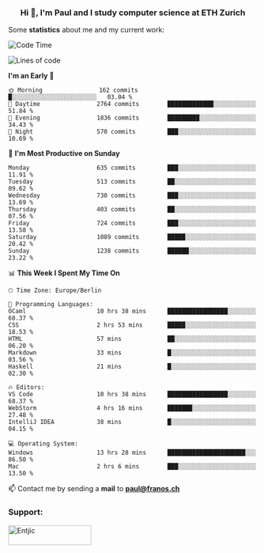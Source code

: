 <h3 align="center">Hi 👋, I'm Paul and I study computer science at ETH Zurich</h3>


Some **statistics** about me and my current work:

<!--START_SECTION:waka-->
![Code Time](http://img.shields.io/badge/Code%20Time-1%2C570%20hrs%2011%20mins-blue)

![Lines of code](https://img.shields.io/badge/From%20Hello%20World%20I%27ve%20Written-2.8%20million%20lines%20of%20code-blue)

**I'm an Early 🐤** 

```text
🌞 Morning                162 commits         █░░░░░░░░░░░░░░░░░░░░░░░░   03.04 % 
🌆 Daytime                2764 commits        █████████████░░░░░░░░░░░░   51.84 % 
🌃 Evening                1836 commits        █████████░░░░░░░░░░░░░░░░   34.43 % 
🌙 Night                  570 commits         ███░░░░░░░░░░░░░░░░░░░░░░   10.69 % 
```
📅 **I'm Most Productive on Sunday** 

```text
Monday                   635 commits         ███░░░░░░░░░░░░░░░░░░░░░░   11.91 % 
Tuesday                  513 commits         ██░░░░░░░░░░░░░░░░░░░░░░░   09.62 % 
Wednesday                730 commits         ███░░░░░░░░░░░░░░░░░░░░░░   13.69 % 
Thursday                 403 commits         ██░░░░░░░░░░░░░░░░░░░░░░░   07.56 % 
Friday                   724 commits         ███░░░░░░░░░░░░░░░░░░░░░░   13.58 % 
Saturday                 1089 commits        █████░░░░░░░░░░░░░░░░░░░░   20.42 % 
Sunday                   1238 commits        ██████░░░░░░░░░░░░░░░░░░░   23.22 % 
```


📊 **This Week I Spent My Time On** 

```text
🕑︎ Time Zone: Europe/Berlin

💬 Programming Languages: 
OCaml                    10 hrs 38 mins      █████████████████░░░░░░░░   68.37 % 
CSS                      2 hrs 53 mins       █████░░░░░░░░░░░░░░░░░░░░   18.53 % 
HTML                     57 mins             ██░░░░░░░░░░░░░░░░░░░░░░░   06.20 % 
Markdown                 33 mins             █░░░░░░░░░░░░░░░░░░░░░░░░   03.56 % 
Haskell                  21 mins             █░░░░░░░░░░░░░░░░░░░░░░░░   02.30 % 

🔥 Editors: 
VS Code                  10 hrs 38 mins      █████████████████░░░░░░░░   68.37 % 
WebStorm                 4 hrs 16 mins       ███████░░░░░░░░░░░░░░░░░░   27.48 % 
IntelliJ IDEA            38 mins             █░░░░░░░░░░░░░░░░░░░░░░░░   04.15 % 

💻 Operating System: 
Windows                  13 hrs 28 mins      ██████████████████████░░░   86.50 % 
Mac                      2 hrs 6 mins        ███░░░░░░░░░░░░░░░░░░░░░░   13.50 % 
```


<!--END_SECTION:waka-->

📫 Contact me by sending a **mail** to **paul@franos.ch**

<h3 align="left">Support:</h3>
<p><a href="https://ko-fi.com/Entjic"> <img align="left" src="https://cdn.ko-fi.com/cdn/kofi3.png?v=3" height="40" width="168" alt="Entjic" /></a></p>
